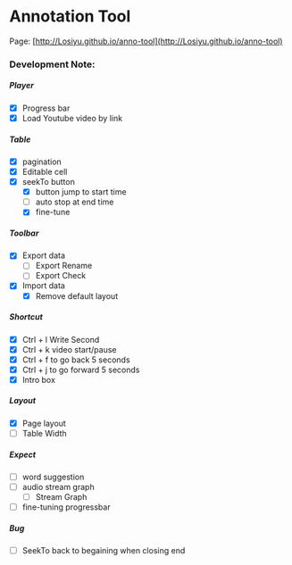 # Annotation Tool

Page: [http://Losiyu.github.io/anno-tool](http://Losiyu.github.io/anno-tool)


### Development Note:
##### Player
- [x] Progress bar
- [x] Load Youtube video by link
##### Table
- [x] pagination
- [x] Editable cell
- [x] seekTo button
  - [x] button jump to start time
  - [ ] auto stop at end time
  - [x] fine-tune
##### Toolbar
- [x] Export data
  - [ ] Export Rename
  - [ ] Export Check
- [x] Import data
  - [x] Remove default layout
##### Shortcut
- [x] Ctrl + l Write Second
- [x] Ctrl + k video start/pause
- [x] Ctrl + f to go back 5 seconds
- [x] Ctrl + j to go forward 5 seconds
- [x] Intro box
##### Layout
- [x] Page layout
- [ ] Table Width
##### Expect
- [ ] word suggestion
- [ ] audio stream graph
  - [ ] Stream Graph
- [ ] fine-tuning progressbar
##### Bug
- [ ] SeekTo back to begaining when closing end